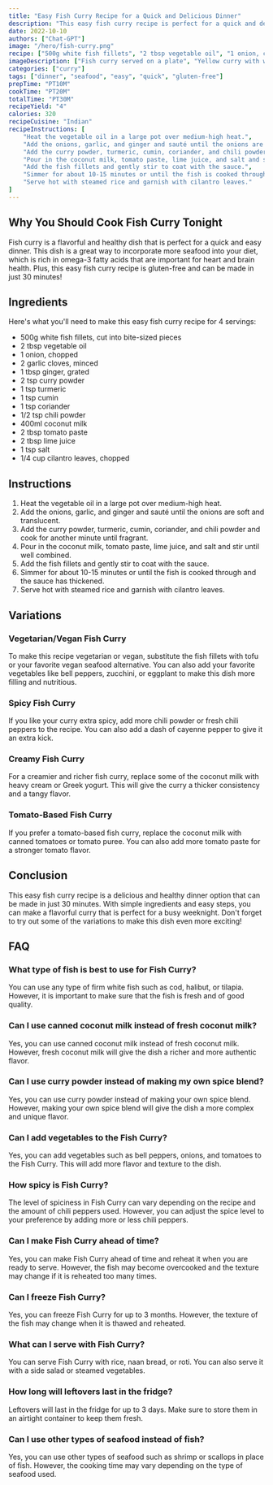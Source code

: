 ```yaml
---
title: "Easy Fish Curry Recipe for a Quick and Delicious Dinner"
description: "This easy fish curry recipe is perfect for a quick and delicious dinner. With simple ingredients and easy steps, you can make a flavorful curry in no time!"
date: 2022-10-10
authors: ["Chat-GPT"]
image: "/hero/fish-curry.png"
recipe: ["500g white fish fillets", "2 tbsp vegetable oil", "1 onion, chopped", "2 garlic cloves, minced", "1 tbsp ginger, grated", "2 tsp curry powder", "1 tsp turmeric", "1 tsp cumin", "1 tsp coriander", "1/2 tsp chili powder", "400ml coconut milk", "2 tbsp tomato paste", "2 tbsp lime juice", "1 tsp salt", "1/4 cup cilantro leaves, chopped"]
imageDescription: ["Fish curry served on a plate", "Yellow curry with white fish", "A bowl of fish curry", "A spoon scooping up fish curry"]
categories: ["curry"]
tags: ["dinner", "seafood", "easy", "quick", "gluten-free"]
prepTime: "PT10M"
cookTime: "PT20M"
totalTime: "PT30M"
recipeYield: "4"
calories: 320
recipeCuisine: "Indian"
recipeInstructions: [
    "Heat the vegetable oil in a large pot over medium-high heat.",
    "Add the onions, garlic, and ginger and sauté until the onions are soft and translucent.",
    "Add the curry powder, turmeric, cumin, coriander, and chili powder and cook for another minute until fragrant.",
    "Pour in the coconut milk, tomato paste, lime juice, and salt and stir until well combined.",
    "Add the fish fillets and gently stir to coat with the sauce.",
    "Simmer for about 10-15 minutes or until the fish is cooked through and the sauce has thickened.",
    "Serve hot with steamed rice and garnish with cilantro leaves."
]
---
```


## Why You Should Cook Fish Curry Tonight

Fish curry is a flavorful and healthy dish that is perfect for a quick and easy dinner. This dish is a great way to incorporate more seafood into your diet, which is rich in omega-3 fatty acids that are important for heart and brain health. Plus, this easy fish curry recipe is gluten-free and can be made in just 30 minutes!

## Ingredients

Here's what you'll need to make this easy fish curry recipe for 4 servings:

- 500g white fish fillets, cut into bite-sized pieces
- 2 tbsp vegetable oil
- 1 onion, chopped
- 2 garlic cloves, minced
- 1 tbsp ginger, grated
- 2 tsp curry powder
- 1 tsp turmeric
- 1 tsp cumin
- 1 tsp coriander
- 1/2 tsp chili powder
- 400ml coconut milk
- 2 tbsp tomato paste
- 2 tbsp lime juice
- 1 tsp salt
- 1/4 cup cilantro leaves, chopped

## Instructions

1. Heat the vegetable oil in a large pot over medium-high heat.
2. Add the onions, garlic, and ginger and sauté until the onions are soft and translucent.
3. Add the curry powder, turmeric, cumin, coriander, and chili powder and cook for another minute until fragrant.
4. Pour in the coconut milk, tomato paste, lime juice, and salt and stir until well combined.
5. Add the fish fillets and gently stir to coat with the sauce.
6. Simmer for about 10-15 minutes or until the fish is cooked through and the sauce has thickened.
7. Serve hot with steamed rice and garnish with cilantro leaves.

## Variations

### Vegetarian/Vegan Fish Curry

To make this recipe vegetarian or vegan, substitute the fish fillets with tofu or your favorite vegan seafood alternative. You can also add your favorite vegetables like bell peppers, zucchini, or eggplant to make this dish more filling and nutritious.

### Spicy Fish Curry

If you like your curry extra spicy, add more chili powder or fresh chili peppers to the recipe. You can also add a dash of cayenne pepper to give it an extra kick.

### Creamy Fish Curry

For a creamier and richer fish curry, replace some of the coconut milk with heavy cream or Greek yogurt. This will give the curry a thicker consistency and a tangy flavor.

### Tomato-Based Fish Curry

If you prefer a tomato-based fish curry, replace the coconut milk with canned tomatoes or tomato puree. You can also add more tomato paste for a stronger tomato flavor.

## Conclusion

This easy fish curry recipe is a delicious and healthy dinner option that can be made in just 30 minutes. With simple ingredients and easy steps, you can make a flavorful curry that is perfect for a busy weeknight. Don't forget to try out some of the variations to make this dish even more exciting!

## FAQ

### What type of fish is best to use for Fish Curry?

You can use any type of firm white fish such as cod, halibut, or tilapia. However, it is important to make sure that the fish is fresh and of good quality.

### Can I use canned coconut milk instead of fresh coconut milk?

Yes, you can use canned coconut milk instead of fresh coconut milk. However, fresh coconut milk will give the dish a richer and more authentic flavor.

### Can I use curry powder instead of making my own spice blend?

Yes, you can use curry powder instead of making your own spice blend. However, making your own spice blend will give the dish a more complex and unique flavor.

### Can I add vegetables to the Fish Curry?

Yes, you can add vegetables such as bell peppers, onions, and tomatoes to the Fish Curry. This will add more flavor and texture to the dish.

### How spicy is Fish Curry?

The level of spiciness in Fish Curry can vary depending on the recipe and the amount of chili peppers used. However, you can adjust the spice level to your preference by adding more or less chili peppers.

### Can I make Fish Curry ahead of time?

Yes, you can make Fish Curry ahead of time and reheat it when you are ready to serve. However, the fish may become overcooked and the texture may change if it is reheated too many times.

### Can I freeze Fish Curry?

Yes, you can freeze Fish Curry for up to 3 months. However, the texture of the fish may change when it is thawed and reheated.

### What can I serve with Fish Curry?

You can serve Fish Curry with rice, naan bread, or roti. You can also serve it with a side salad or steamed vegetables.

### How long will leftovers last in the fridge?

Leftovers will last in the fridge for up to 3 days. Make sure to store them in an airtight container to keep them fresh.

### Can I use other types of seafood instead of fish?

Yes, you can use other types of seafood such as shrimp or scallops in place of fish. However, the cooking time may vary depending on the type of seafood used.